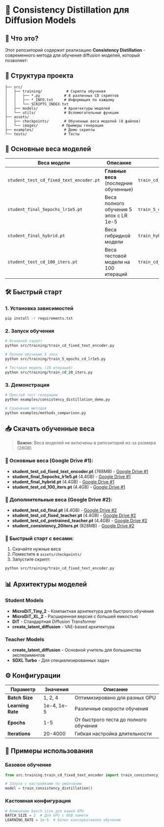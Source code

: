 # 🎨 Consistency Distillation для Diffusion Models

## 🚀 Что это?

Этот репозиторий содержит реализацию **Consistency Distillation** - современного метода для обучения diffusion моделей, который позволяет:

## 📁 Структура проекта

```
├── src/
│   ├── training/           # Скрипты обучения
│   │   ├── *.py           # 8 различных CD скриптов
│   │   ├── *_INFO.txt     # Информация по каждому
│   │   └── SCRIPTS_INDEX.txt
│   ├── models/            # Архитектуры моделей
│   └── utils/             # Вспомогательные функции
├── assets/
│   ├── checkpoints/       # Обученные веса моделей (8 файлов)
│   └── images/           # Примеры генерации
├── examples/              # Демо скрипты
└── tests/                 # Тесты
```

## 🎯 Основные веса моделей

| Веса модели | Описание | Скрипт |
|-------------|----------|--------|
| `student_test_cd_fixed_text_encoder.pt` | **Главные веса** (последние обученные) | `train_cd_fixed_text_encoder.py` |
| `student_final_5epochs_lr1e5.pt` | Веса полного обучения 5 эпох с LR 1e-5 | `train_5_epochs_cd_lr1e5.py` |
| `student_final_hybrid.pt` | Веса гибридной модели | `train_hybrid_consistency.py` |
| `student_test_cd_100_iters.pt` | Веса тестовой модели на 100 итераций | `train_cd_100_iters.py` |

## 🛠️ Быстрый старт

### 1. Установка зависимостей

```bash
pip install -r requirements.txt
```

### 2. Запуск обучения

```bash
# Основной скрипт 
python src/training/train_cd_fixed_text_encoder.py

# Полное обучение 5 эпох
python src/training/train_5_epochs_cd_lr1e5.py

# Тестовая модель (20 итераций)
python src/training/train_cd_20_iters.py
```

### 3. Демонстрация

```bash
# Простой тест генерации
python examples/consistency_distillation_demo.py

# Сравнение методов
python examples/methods_comparison.py
```

## 📥 Скачать обученные веса

> **Важно**: Веса моделей не включены в репозиторий из-за размера (28GB)

### 🎯 Основные веса (Google Drive #1):
- **student_test_cd_fixed_text_encoder.pt** (768MB) - [Google Drive #1](https://drive.google.com/drive/folders/1UIpo6Ac-UimM03qLn6Ty6g4D56GRo21d?usp=sharing)
- **student_final_5epochs_lr1e5.pt** (4.4GB) - [Google Drive #1](https://drive.google.com/drive/folders/1UIpo6Ac-UimM03qLn6Ty6g4D56GRo21d?usp=sharing)  
- **student_final_hybrid.pt** (4.4GB) - [Google Drive #1](https://drive.google.com/drive/folders/1UIpo6Ac-UimM03qLn6Ty6g4D56GRo21d?usp=sharing)
- **student_test_cd_100_iters.pt** (4.4GB) - [Google Drive #1](https://drive.google.com/drive/folders/1UIpo6Ac-UimM03qLn6Ty6g4D56GRo21d?usp=sharing)

### 🔧 Дополнительные веса (Google Drive #2):
- **student_test_cd_final.pt** (4.4GB) - [Google Drive #2](https://drive.google.com/drive/folders/14Frua7p6ZejptuRrXo_O9dEFwIYtdi0t?usp=sharing)
- **student_test_cd_fixed_teacher.pt** (4.4GB) - [Google Drive #2](https://drive.google.com/drive/folders/14Frua7p6ZejptuRrXo_O9dEFwIYtdi0t?usp=sharing)
- **student_test_cd_pretrained_teacher.pt** (4.4GB) - [Google Drive #2](https://drive.google.com/drive/folders/14Frua7p6ZejptuRrXo_O9dEFwIYtdi0t?usp=sharing)
- **student_consistency_20iters.pt** (828MB) - [Google Drive #2](https://drive.google.com/drive/folders/14Frua7p6ZejptuRrXo_O9dEFwIYtdi0t?usp=sharing)

### 🚀 Быстрый старт с весами:
1. Скачайте нужные веса
2. Поместите в `assets/checkpoints/`
3. Запустите скрипт:
```bash
python src/training/train_cd_fixed_text_encoder.py
```

## 📊 Архитектуры моделей

### Student Models
- **MicroDiT_Tiny_2** - Компактная архитектура для быстрого обучения
- **MicroDiT_XL_2** - Расширенная версия с большей емкостью
- **DiT** - Стандартная Diffusion Transformer
- **create_latent_diffusion** - VAE-based архитектура

### Teacher Models
- **create_latent_diffusion** - Основной учитель для большинства экспериментов
- **SDXL Turbo** - Для специализированных задач

## ⚙️ Конфигурации

| Параметр | Значения | Описание |
|----------|----------|----------|
| **Batch Size** | 1, 2, 4 | Оптимизировано для разных GPU |
| **Learning Rate** | 1e-4, 1e-5 | Различные скорости обучения |
| **Epochs** | 1-5 | От быстрого теста до полного обучения |
| **Iterations** | 20-4000 | Гибкая настройка длительности |

## 🎨 Примеры использования

### Базовое обучение
```python
from src.training.train_cd_fixed_text_encoder import train_consistency_distillation

# Запуск с настройками по умолчанию
model = train_consistency_distillation()
```

### Кастомная конфигурация
```python
# Изменение batch size для вашей GPU
BATCH_SIZE = 2  # Для GPU с 8GB памяти
LEARNING_RATE = 1e-5  # Более консервативное обучение
```


